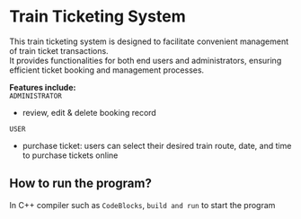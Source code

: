 # Train Ticketing System
This train ticketing system is designed to facilitate convenient management of train ticket transactions. <br/>
It provides functionalities for both end users and administrators, ensuring efficient ticket booking and management processes.

**Features include:** <br/>
`ADMINISTRATOR`
- review, edit & delete booking record

`USER`
- purchase ticket: users can select their desired train route, date, and time to purchase tickets online

## How to run the program?
In C++ compiler such as `CodeBlocks`, `build and run` to start the program
